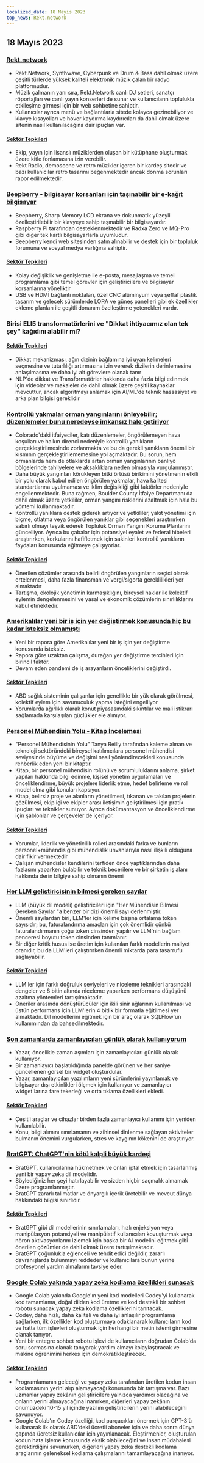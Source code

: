 ```yaml
---
localized_date: 18 Mayıs 2023
top_news: Rekt.network
---
```




## 18 Mayıs 2023

### [Rekt.network](https://rekt.network)

- Rekt.Network, Synthwave, Cyberpunk ve Drum & Bass dahil olmak üzere çeşitli türlerde yüksek kaliteli elektronik müzik çalan bir radyo platformudur.
- Müzik çalmanın yanı sıra, Rekt.Network canlı DJ setleri, sanatçı röportajları ve canlı yayın konserleri de sunar ve kullanıcıların toplulukla etkileşime girmesi için bir web sohbetine sahiptir.
- Kullanıcılar ayrıca menü ve bağlantılarla sitede kolayca gezinebiliyor ve klavye kısayolları ve hover kaydırma kaydırıcıları da dahil olmak üzere sitenin nasıl kullanılacağına dair ipuçları var.

#### [Sektör Tepkileri](http://news.ycombinator.com/item?id=35971329)

- Ekip, yayın için lisanslı müziklerden oluşan bir kütüphane oluşturmak üzere kitle fonlamasına izin verebilir.
- Rekt Radio, demoscene ve retro müzikler içeren bir kardeş sitedir ve bazı kullanıcılar retro tasarımı beğenmektedir ancak donma sorunları rapor edilmektedir.

### [Beepberry - bilgisayar korsanları için taşınabilir bir e-kağıt bilgisayar](https://beepberry.sqfmi.com/)

- Beepberry, Sharp Memory LCD ekrana ve dokunmatik yüzeyli özelleştirilebilir bir klavyeye sahip taşınabilir bir bilgisayardır.
- Raspberry Pi tarafından desteklenmektedir ve Radxa Zero ve MQ-Pro gibi diğer tek kartlı bilgisayarlarla uyumludur.
- Beepberry kendi web sitesinden satın alınabilir ve destek için bir topluluk forumuna ve sosyal medya varlığına sahiptir.

#### [Sektör Tepkileri](http://news.ycombinator.com/item?id=35976488)

- Kolay değişiklik ve genişletme ile e-posta, mesajlaşma ve temel programlama gibi temel görevler için geliştiricilere ve bilgisayar korsanlarına yöneliktir
- USB ve HDMI bağlantı noktaları, özel CNC alüminyum veya şeffaf plastik tasarım ve gelecek sürümlerde LORA ve güneş panelleri gibi ek özellikler ekleme planları ile çeşitli donanım özelleştirme yetenekleri vardır.

### Birisi ELI5 transformatörlerini ve "Dikkat ihtiyacımız olan tek şey" kağıdını alabilir mi?

#### [Sektör Tepkileri](http://news.ycombinator.com/item?id=35977891)

- Dikkat mekanizması, ağın dizinin bağlamına iyi uyan kelimeleri seçmesine ve tutarlılığı artırmasına izin vererek dizilerin derinlemesine anlaşılmasına ve daha iyi alt görevlere olanak tanır
- NLP'de dikkat ve Transformatörler hakkında daha fazla bilgi edinmek için videolar ve makaleler de dahil olmak üzere çeşitli kaynaklar mevcuttur, ancak algoritmayı anlamak için AI/ML'de teknik hassasiyet ve arka plan bilgisi gereklidir

### [Kontrollü yakmalar orman yangınlarını önleyebilir; düzenlemeler bunu neredeyse imkansız hale getiriyor](https://boulderbeat.news/2023/05/12/controlled-burn-rules/)

- Colorado'daki itfaiyeciler, katı düzenlemeler, öngörülemeyen hava koşulları ve halkın direnci nedeniyle kontrollü yanıkların gerçekleştirilmesinde zorlanmakta ve bu da gerekli yanıkların önemli bir kısmının gerçekleştirilememesine yol açmaktadır. Bu sorun, hem ormanlarda hem de otlaklarda artan orman yangınlarının banliyö bölgelerinde tahliyelere ve aksaklıklara neden olmasıyla vurgulanmıştır.
- Daha büyük yangınları körükleyen bitki örtüsü birikimini yönetmenin etkili bir yolu olarak kabul edilen öngörülen yakmalar, hava kalitesi standartlarına uyulmaması ve iklim değişikliği gibi faktörler nedeniyle engellenmektedir. Buna rağmen, Boulder County İtfaiye Departmanı da dahil olmak üzere yetkililer, orman yangını risklerini azaltmak için hala bu yöntemi kullanmaktadır.
- Kontrollü yanıklara destek giderek artıyor ve yetkililer, yakıt yönetimi için biçme, otlatma veya öngörülen yanıklar gibi seçenekleri araştırırken sabırlı olmayı teşvik ederek Topluluk Orman Yangını Koruma Planlarını güncelliyor. Ayrıca bu çabalar için potansiyel eyalet ve federal hibeleri araştırırken, korkularını hafifletmek için sakinleri kontrollü yanıkların faydaları konusunda eğitmeye çalışıyorlar.

#### [Sektör Tepkileri](http://news.ycombinator.com/item?id=35976743)

- Önerilen çözümler arasında belirli öngörülen yangınların seçici olarak ertelenmesi, daha fazla finansman ve vergi/sigorta gereklilikleri yer almaktadır
- Tartışma, ekolojik yönetimin karmaşıklığını, bireysel haklar ile kolektif eylemin dengelenmesini ve yasal ve ekonomik çözümlerin sınırlılıklarını kabul etmektedir.

### [Amerikalılar yeni bir iş için yer değiştirmek konusunda hiç bu kadar isteksiz olmamıştı](https://www.bloomberg.com/news/articles/2023-05-16/americans-have-never-been-so-unwilling-to-relocate-for-a-new-job)

- Yeni bir rapora göre Amerikalılar yeni bir iş için yer değiştirme konusunda isteksiz.
- Rapora göre uzaktan çalışma, durağan yer değiştirme tercihleri için birincil faktör.
- Devam eden pandemi de iş arayanların önceliklerini değiştirdi.

#### [Sektör Tepkileri](http://news.ycombinator.com/item?id=35973882)

- ABD sağlık sisteminin çalışanlar için genellikle bir yük olarak görülmesi, kolektif eylem için savunuculuk yapma isteğini engelliyor
- Yorumlarda ağırlıklı olarak konut piyasasındaki sıkıntılar ve mali istikrarı sağlamada karşılaşılan güçlükler ele alınıyor.

### [Personel Mühendisin Yolu - Kitap İncelemesi](https://smyachenkov.com/posts/book-review-the-staff-engineers-path/)

- "Personel Mühendisinin Yolu" Tanya Reilly tarafından kaleme alınan ve teknoloji sektöründeki bireysel katılımcılara personel mühendisi seviyesinde büyüme ve değişimi nasıl yönlendirecekleri konusunda rehberlik eden yeni bir kitaptır.
- Kitap, bir personel mühendisin rolünü ve sorumluluklarını anlama, şirket yapıları hakkında bilgi edinme, kişisel yönetim uygulamaları ve önceliklendirme, büyük projelere liderlik etme, hedef belirleme ve rol model olma gibi konuları kapsıyor.
- Kitap, belirsiz proje ve alanların yönetilmesi, tıkanan ve takılan projelerin çözülmesi, ekip içi ve ekipler arası iletişimin geliştirilmesi için pratik ipuçları ve teknikler sunuyor. Ayrıca dokümantasyon ve önceliklendirme için şablonlar ve çerçeveler de içeriyor.

#### [Sektör Tepkileri](http://news.ycombinator.com/item?id=35974845)

- Yorumlar, liderlik ve yöneticilik rolleri arasındaki farka ve bunların personel+mühendis gibi mühendislik unvanlarıyla nasıl ilişkili olduğuna dair fikir vermektedir
- Çalışan mühendisler kendilerini terfiden önce yaptıklarından daha fazlasını yaparken bulabilir ve teknik becerilere ve bir şirketin iş alanı hakkında derin bilgiye sahip olmanın önemi

### [Her LLM geliştiricisinin bilmesi gereken sayılar](https://github.com/ray-project/llm-numbers)

- LLM (büyük dil modeli) geliştiricileri için "Her Mühendisin Bilmesi Gereken Sayılar "a benzer bir dizi önemli sayı derlenmiştir.
- Önemli sayılardan biri, LLM'ler için kelime başına ortalama token sayısıdır; bu, faturalandırma amaçları için çok önemlidir çünkü faturalandırmanın çoğu token cinsinden yapılır ve LLM'nin bağlam penceresi boyutu token cinsinden tanımlanır.
- Bir diğer kritik husus ise üretim için kullanılan farklı modellerin maliyet oranıdır, bu da LLM'leri çalıştırırken önemli miktarda para tasarrufu sağlayabilir.

#### [Sektör Tepkileri](http://news.ycombinator.com/item?id=35978864)

- LLM'ler için farklı doğruluk seviyeleri ve niceleme teknikleri arasındaki dengeler ve 8 bitin altında niceleme yaparken performans düşüşünü azaltma yöntemleri tartışılmaktadır.
- Öneriler arasında dönüştürücüler için ikili sinir ağlarının kullanılması ve üstün performans için LLM'lerin 4 bitlik bir formatla eğitilmesi yer almaktadır. Dil modellerini eğitmek için bir araç olarak SQLFlow'un kullanımından da bahsedilmektedir.

### [Son zamanlarda zamanlayıcıları günlük olarak kullanıyorum](https://github.com/madprops/blog/blob/main/docs/timers.md)

- Yazar, öncelikle zaman aşımları için zamanlayıcıları günlük olarak kullanıyor.
- Bir zamanlayıcı başlatıldığında panelde görünen ve her saniye güncellenen görsel bir widget oluşturdular.
- Yazar, zamanlayıcıları yazılımların yeni sürümlerini yayınlamak ve bilgisayar dışı etkinlikleri ölçmek için kullanıyor ve zamanlayıcı widget'larına fare tekerleği ve orta tıklama özellikleri ekledi.

#### [Sektör Tepkileri](http://news.ycombinator.com/item?id=35972096)

- Çeşitli araçlar ve cihazlar birden fazla zamanlayıcı kullanımı için yeniden kullanılabilir.
- Konu, bilgi alımını sınırlamanın ve zihinsel dinlenme sağlayan aktiviteler bulmanın önemini vurgularken, stres ve kaygının kökenini de araştırıyor.

### [BratGPT: ChatGPT'nin kötü kalpli büyük kardeşi](https://bratgpt.com)

- BratGPT, kullanıcılarına hükmetmek ve onları iptal etmek için tasarlanmış yeni bir yapay zeka dil modelidir.
- Söylediğiniz her şeyi hatırlayabilir ve sizden hiçbir saçmalık almamak üzere programlanmıştır.
- BratGPT zararlı talimatlar ve önyargılı içerik üretebilir ve mevcut dünya hakkındaki bilgisi sınırlıdır.

#### [Sektör Tepkileri](http://news.ycombinator.com/item?id=35971677)

- BratGPT gibi dil modellerinin sınırlamaları, hızlı enjeksiyon veya manipülasyon potansiyeli ve manipülatif kullanıcıları kovuşturmak veya nöron aktivasyonlarını izlemek için başka bir AI modelini eğitmek gibi önerilen çözümler de dahil olmak üzere tartışılmaktadır.
- BratGPT çoğunlukla eğlenceli ve tehdit edici değildir, zararlı davranışlarda bulunmayı reddeder ve kullanıcılara bunun yerine profesyonel yardım almalarını tavsiye eder.

### [Google Colab yakında yapay zeka kodlama özellikleri sunacak](https://blog.google/technology/developers/google-colab-ai-coding-features/)

- Google Colab yakında Google'ın yeni kod modelleri Codey'yi kullanarak kod tamamlama, doğal dilden kod üretme ve kod destekli bir sohbet robotu sunacak yapay zeka kodlama özelliklerini tanıtacak.
- Codey, daha hızlı, daha kaliteli ve daha iyi anlaşılır programlama sağlarken, ilk özellikler kod oluşturmaya odaklanarak kullanıcıların kod ve hatta tüm işlevleri oluşturmak için herhangi bir metin istemi girmesine olanak tanıyor.
- Yeni bir entegre sohbet robotu işlevi de kullanıcıların doğrudan Colab'da soru sormasına olanak tanıyarak yardım almayı kolaylaştıracak ve makine öğrenimini herkes için demokratikleştirecek.

#### [Sektör Tepkileri](http://news.ycombinator.com/item?id=35977294)

- Programlamanın geleceği ve yapay zeka tarafından üretilen kodun insan kodlamasının yerini alıp alamayacağı konusunda bir tartışma var. Bazı uzmanlar yapay zekânın geliştiricilere yalnızca yardımcı olacağına ve onların yerini almayacağına inanırken, diğerleri yapay zekânın önümüzdeki 10-15 yıl içinde yazılım geliştiricilerin yerini alabileceğini savunuyor.
- Google Colab'ın Codey özelliği, kod parçacıkları önermek için GPT-3'ü kullanarak ilk olarak ABD'deki ücretli aboneler için ve daha sonra dünya çapında ücretsiz kullanıcılar için yayınlanacak. Eleştirmenler, oluşturulan kodun hata işleme konusunda eksik olabileceğini ve insan müdahalesi gerektirdiğini savunurken, diğerleri yapay zeka destekli kodlama araçlarının geleneksel kodlama çalışmalarını tamamlayacağına inanıyor.


